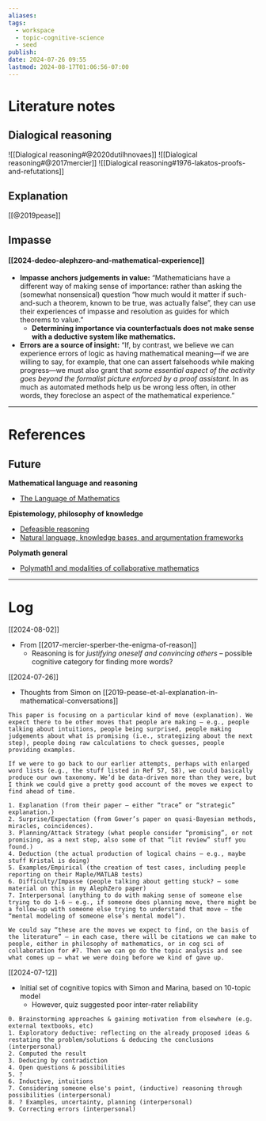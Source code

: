 ```yaml
---
aliases: 
tags:
  - workspace
  - topic-cognitive-science
  - seed
publish: 
date: 2024-07-26 09:55
lastmod: 2024-08-17T01:06:56-07:00
---
```

# Literature notes

## Dialogical reasoning

![[Dialogical reasoning#@2020dutilhnovaes]]
![[Dialogical reasoning#@2017mercier]]
![[Dialogical reasoning#1976-lakatos-proofs-and-refutations]]
## Explanation

[[@2019pease]]
## Impasse
#### [[2024-dedeo-alephzero-and-mathematical-experience]]

- **Impasse anchors judgements in value:** “Mathematicians have a different way of making sense of importance: rather than asking the (somewhat nonsensical) question “how much would it matter if such-and-such a theorem, known to be true, was actually false”, they can use their experiences of impasse and resolution as guides for which theorems to value.”
	- **Determining importance via counterfactuals does not make sense with a deductive system like mathematics.**
- **Errors are a source of insight:** “If, by contrast, we believe we can experience errors of logic as having mathematical meaning—if we are willing to say, for example, that one can assert falsehoods while making progress—we must also grant that *some essential aspect of the activity goes beyond the formalist picture enforced by a proof assistant*. In as much as automated methods help us be wrong less often, in other words, they foreclose an aspect of the mathematical experience.”

---
# References

## Future

**Mathematical language and reasoning**
- [The Language of Mathematics](https://archive.org/details/B-001-001-282)

**Epistemology, philosophy of knowledge**
- [Defeasible reasoning](https://plato.stanford.edu/entries/reasoning-defeasible/)
- [Natural language, knowledge bases, and argumentation frameworks](https://abdn.elsevierpure.com/en/publications/working-on-the-argument-pipeline-through-flow-issues-between-natu)

**Polymath general**
- [Polymath1 and modalities of collaborative mathematics](https://mbarany.com/polymath-acm-author.pdf)

---
# Log

[[2024-08-02]]

- From [[2017-mercier-sperber-the-enigma-of-reason]]
	- Reasoning is for *justifying oneself and convincing others* – possible cognitive category for finding more words?

[[2024-07-26]]

- Thoughts from Simon on [[2019-pease-et-al-explanation-in-mathematical-conversations]]

```
This paper is focusing on a particular kind of move (explanation). We expect there to be other moves that people are making — e.g., people talking about intuitions, people being surprised, people making judgements about what is promising (i.e., strategizing about the next step), people doing raw calculations to check guesses, people providing examples.

If we were to go back to our earlier attempts, perhaps with enlarged word lists (e.g., the stuff listed in Ref 57, 58), we could basically produce our own taxonomy. We’d be data-driven more than they were, but I think we could give a pretty good account of the moves we expect to find ahead of time.

1. Explanation (from their paper — either “trace” or “strategic” explanation.)
2. Surprise/Expectation (from Gower’s paper on quasi-Bayesian methods, miracles, coincidences).
3. Planning/Attack Strategy (what people consider “promising”, or not promising, as a next step, also some of that “lit review” stuff you found.)
4. Deduction (the actual production of logical chains — e.g., maybe stuff Kristal is doing)
5. Examples/Empirical (the creation of test cases, including people reporting on their Maple/MATLAB tests)
6. Difficulty/Impasse (people talking about getting stuck? — some material on this in my AlephZero paper)
7. Interpersonal (anything to do with making sense of someone else trying to do 1-6 — e.g., if someone does planning move, there might be a follow-up with someone else trying to understand that move — the “mental modeling of someone else’s mental model”).

We could say “these are the moves we expect to find, on the basis of the literature” — in each case, there will be citations we can make to people, either in philosophy of mathematics, or in cog sci of collaboration for #7. Then we can go do the topic analysis and see what comes up — what we were doing before we kind of gave up. 
```


[[2024-07-12]] 

- Initial set of cognitive topics with Simon and Marina, based on 10-topic model
	- However, quiz suggested poor inter-rater reliability

```
0. Brainstorming approaches & gaining motivation from elsewhere (e.g. external textbooks, etc)  
1. Exploratory deductive: reflecting on the already proposed ideas & restating the problem/solutions & deducing the conclusions (interpersonal)
2. Computed the result
3. Deducing by contradiction
4. Open questions & possibilities
5. ?
6. Inductive, intuitions
7. Considering someone else's point, (inductive) reasoning through possibilities (interpersonal)
8. ? Examples, uncertainty, planning (interpersonal)
9. Correcting errors (interpersonal)
```